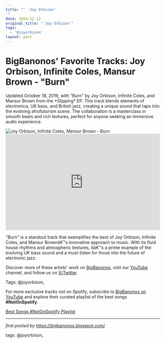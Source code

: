 ```yaml
---
title: "' 'Joy Orbison'
'"
date: 2024-12-12
original_title: "'Joy Orbison'"
tags:
  - '@joyorbison'
layout: post
---
```

<!-- Post Title -->
<h1 >BigBanonos' Favorite Tracks: Joy Orbison, Infinite Coles, Mansur Brown - "Burn"</h1> <!-- Introductory Text -->
<p >Updated October 18, 2019, with "Burn" by Joy Orbison, Infinite Coles, and Mansur Brown from the *Slipping* EP. This track blends elements of electronica, UK bass, and British jazz, creating a unique sound that taps into the evolving afrofuturism scene. The collaboration is a masterclass in smooth beats and rich textures, perfect for anyone seeking an immersive audio experience.</p> <!-- Featured Image -->
<div > <img src="https://i.scdn.co/image/ab67616d0000b2738b3a28fa6dec291b0c4011b1" alt="Joy Orbison, Infinite Coles, Mansur Brown - Burn" />
</div> <!-- YouTube Video Embed -->
<div > <iframe width="100%" height="315" src="https://www.youtube.com/embed/3JNLT_ujjKg" title="Burn" frameborder="0" allow="accelerometer; autoplay; clipboard-write; encrypted-media; gyroscope; picture-in-picture; web-share" referrerpolicy="strict-origin-when-cross-origin" allowfullscreen></iframe>
</div> <!-- Song Information -->
<div > <p><em>"Burn"</em> is a standout track that exemplifies the best of Joy Orbison, Infinite Coles, and Mansur Brownâ€™s innovative approach to music. With its fluid house rhythms and atmospheric textures, itâ€™s a prime example of the evolving UK bass sound and a must-listen for those into the future of electronic jazz.</p>
</div> <!-- Footer Links -->
<div > <p>Discover more of these artists' work on <a href="https://bigbanonos.blogspot.com/" target="_blank">BigBanonos</a>, visit our <a href="https://www.youtube.com/@BigBanonos" target="_blank">YouTube</a> channel, and follow us on <a href="https://x.com/bigbanonos" target="_blank">X/Twitter</a>.</p>
</div> <!-- Tags -->
<p >Tags: @joyorbison,</p>


<!--Subscribe and Playlist Links-->
<div>
    <p>For more exclusive tracks not on Spotify, subscribe to <a href="https://www.youtube.com/@BigBanonos" target="_blank">BigBanonos on YouTube</a> and explore their curated playlist of the best songs <strong>#NotOnSpotify</strong>.</p>
    <p><a href="https://www.youtube.com/playlist?list=PLtuNtuTatqI0kFahUCbtbfenC_ET5O_tr" target="_blank">Best Songs #NotOnSpotify Playlist<br /></a></p></div>

<hr />

<p><em>first posted by</em> <a href="https://bigbanonos.blogspot.com/" rel="noopener" target="_new">https://bigbanonos.blogspot.com/</a></p>

<p>tags: @joyorbison,</p>
